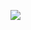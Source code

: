![ ](https://github-readme-stats.vercel.app/api/top-langs/?username=liamyxm&layout=compact&theme=tokyonight)

